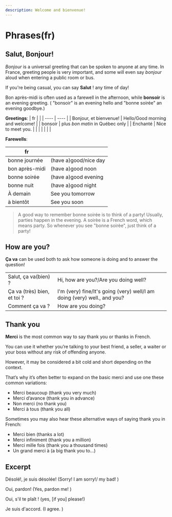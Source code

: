 ```yaml
---
description: Welcome and bienvenue!
---
```


# Phrases\(fr\)

## Salut, Bonjour! 

_Bonjour_ is a universal greeting that can be spoken to anyone at any time. In France, greeting people is very important, and some will even say _bonjour_ aloud when entering a public room or bus.

If you're being casual, you can say **Salut** ! any time of day!

Bon après-midi is often used as a farewell in the afternoon, while **bonsoir** is an evening greeting. ( "bonsoir" is an evening hello and "bonne soirée" an evening goodbye.)

**Greetings**:
| fr |      |
| ---- | ---- |
| Bonjour, et bienvenue! | Hello/Good morning and welcome! |
|  bonsoir    | plus _bon matin_ in Québec only |
|   Enchanté   | Nice to meet you. |
|  |  |
|  |  |


**Farewells**: 

| fr |      |
| ---- | ---- |
|  bonne journée    | (have a)good/nice day |
|  bon après-midi    | (have a)good noon |
|  bonne soirée    | (have a)good evening |
|   bonne nuit   | (have a)good night |
| À demain | See you tomorrow |
| à bientôt | See you soon |

> A good way to remember bonne soirée is to think of a party! Usually, parties happen in the evening. A soirèe is a French word, which means party. So whenever you see "bonne soirèe", just think of a party!

## How are you?

**Ça va** can be used both to ask how someone is doing and to answer the question!

|                             |                                                              |
| --------------------------- | ------------------------------------------------------------ |
| Salut, ça va(bien) ?        | Hi, how are you?/Are you doing well?                         |
| Ça va (très) bien, et toi ? | I'm (very) fine/It's going (very) well/I am doing (very) well., and you? |
| Comment ça va ?             | How are you doing?                                           |

## Thank you

**Merci** is the most common way to say thank you or thanks in French.

You can use it whether you’re talking to your best friend, a seller, a waiter or your boss without any risk of offending anyone.

However, it may be considered a bit cold and short depending on the context.

That’s why it’s often better to expand on the basic merci and use one these common variations:

- Merci beaucoup (thank you very much)
- Merci d’avance (thank you in advance)
- Non merci (no thank you)
- Merci à tous (thank you all)

Sometimes you may also hear these alternative ways of saying thank you in French:

- Merci bien (thanks a lot)
- Merci infiniment (thank you a million)
- Merci mille fois (thank you a thousand times)
- Un grand merci à (a big thank you to…)

## Excerpt

Désolé!, je suis désolée! (Sorry! I am sorry!/ my bad! )

Oui, pardon! (Yes, pardon me! )

Oui, s'il te plaît ! (yes, [if you\] please!)

Je suis d'accord. (I agree. )


